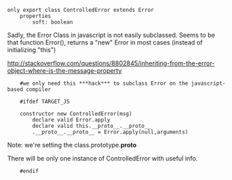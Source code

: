 
    only export class ControlledError extends Error
        properties 
            soft: boolean


Sadly, the Error Class in javascript is not easily subclassed. 
Seems to be that function Error(), returns a "new" Error in most cases 
(instead of initializing "this")

http://stackoverflow.com/questions/8802845/inheriting-from-the-error-object-where-is-the-message-property

        #we only need this ***hack*** to subclass Error on the javascript-based compiler

        #ifdef TARGET_JS

        constructor new ControlledError(msg)
            declare valid Error.apply 
            declare valid this.__proto__.__proto__
            .__proto__.__proto__ = Error.apply(null,arguments)

Note: we're setting the class.prototype.__proto__

There will be only one instance of ControlledError with useful info.


        #endif 

